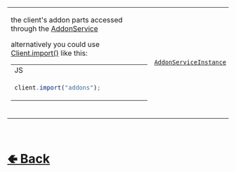 <table>
<tr><td>

the client's addon parts accessed through the [AddonService](https://github.com/paishee/noscord.js/wiki/AddonService) 

alternatively you could use [Client.import()](https://github.com/paishee/noscord.js/wiki/Client.import()) like this:
<table>

<tr><td> JS </td></tr>
<tr><td>

```js
client.import("addons");            
```


</tr></td>
</table>
<br>

</td><td> 

[`AddonServiceInstance`](https://github.com/paishee/noscord.js/wiki/AddonService)

</td><td>

- [src / Client / index.js](https://github.com/paishee/noscord.js/blob/main/src/Client/index.js)
- [src / Services / AddonService](https://github.com/paishee/noscord.js/tree/main/src/Services/AddonService)

</td></tr>

</table>

<br> <h1> [🢀 Back](https://github.com/paishee/noscord.js/wiki/Client-Elements) </h1>
